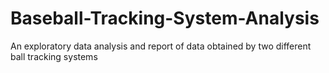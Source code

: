# Baseball-Tracking-System-Analysis

An exploratory data analysis and report of data obtained by two different ball tracking systems
